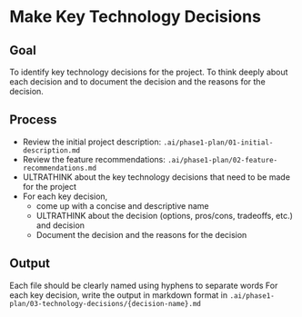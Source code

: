 # Make Key Technology Decisions

## Goal

To identify key technology decisions for the project. To think deeply about each decision and to document the decision and the reasons for the decision.

## Process
- Review the initial project description: `.ai/phase1-plan/01-initial-description.md`
- Review the feature recommendations: `.ai/phase1-plan/02-feature-recommendations.md`
- ULTRATHINK about the key technology decisions that need to be made for the project
- For each key decision, 
  - come up with a concise and descriptive name
  - ULTRATHINK about the decision (options, pros/cons, tradeoffs, etc.) and decision
  - Document the decision and the reasons for the decision

## Output

Each file should be clearly named using hyphens to separate words
For each key decision, write the output in markdown format in `.ai/phase1-plan/03-technology-decisions/{decision-name}.md`
